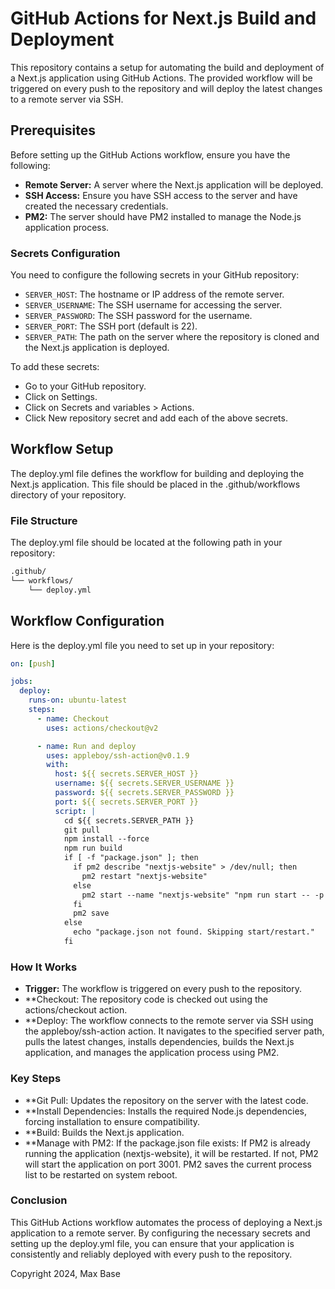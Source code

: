 # GitHub Actions for Next.js Build and Deployment

This repository contains a setup for automating the build and deployment of a Next.js application using GitHub Actions. The provided workflow will be triggered on every push to the repository and will deploy the latest changes to a remote server via SSH.

## Prerequisites

Before setting up the GitHub Actions workflow, ensure you have the following:

- **Remote Server:** A server where the Next.js application will be deployed.
- **SSH Access:** Ensure you have SSH access to the server and have created the necessary credentials.
- **PM2:** The server should have PM2 installed to manage the Node.js application process.

### Secrets Configuration

You need to configure the following secrets in your GitHub repository:

- `SERVER_HOST`: The hostname or IP address of the remote server.
- `SERVER_USERNAME`: The SSH username for accessing the server.
- `SERVER_PASSWORD`: The SSH password for the username.
- `SERVER_PORT`: The SSH port (default is 22).
- `SERVER_PATH`: The path on the server where the repository is cloned and the Next.js application is deployed.

To add these secrets:

- Go to your GitHub repository.
- Click on Settings.
- Click on Secrets and variables > Actions.
- Click New repository secret and add each of the above secrets.

## Workflow Setup

The deploy.yml file defines the workflow for building and deploying the Next.js application. This file should be placed in the .github/workflows directory of your repository.

### File Structure

The deploy.yml file should be located at the following path in your repository:

```markdown
.github/
└── workflows/
    └── deploy.yml
```

## Workflow Configuration

Here is the deploy.yml file you need to set up in your repository:

```yaml
on: [push]

jobs:
  deploy:
    runs-on: ubuntu-latest
    steps:
      - name: Checkout
        uses: actions/checkout@v2

      - name: Run and deploy
        uses: appleboy/ssh-action@v0.1.9
        with:
          host: ${{ secrets.SERVER_HOST }}
          username: ${{ secrets.SERVER_USERNAME }}
          password: ${{ secrets.SERVER_PASSWORD }}
          port: ${{ secrets.SERVER_PORT }}
          script: |
            cd ${{ secrets.SERVER_PATH }}
            git pull
            npm install --force
            npm run build
            if [ -f "package.json" ]; then
              if pm2 describe "nextjs-website" > /dev/null; then
                pm2 restart "nextjs-website"
              else
                pm2 start --name "nextjs-website" "npm run start -- -p 3001"
              fi
              pm2 save
            else
              echo "package.json not found. Skipping start/restart."
            fi
```

### How It Works

- **Trigger:** The workflow is triggered on every push to the repository.
- **Checkout: The repository code is checked out using the actions/checkout action.
- **Deploy: The workflow connects to the remote server via SSH using the appleboy/ssh-action action. It navigates to the specified server path, pulls the latest changes, installs dependencies, builds the Next.js application, and manages the application process using PM2.

### Key Steps

- **Git Pull: Updates the repository on the server with the latest code.
- **Install Dependencies: Installs the required Node.js dependencies, forcing installation to ensure compatibility.
- **Build: Builds the Next.js application.
- **Manage with PM2:
If the package.json file exists:
If PM2 is already running the application (nextjs-website), it will be restarted.
If not, PM2 will start the application on port 3001.
PM2 saves the current process list to be restarted on system reboot.

### Conclusion

This GitHub Actions workflow automates the process of deploying a Next.js application to a remote server. By configuring the necessary secrets and setting up the deploy.yml file, you can ensure that your application is consistently and reliably deployed with every push to the repository.

Copyright 2024, Max Base
